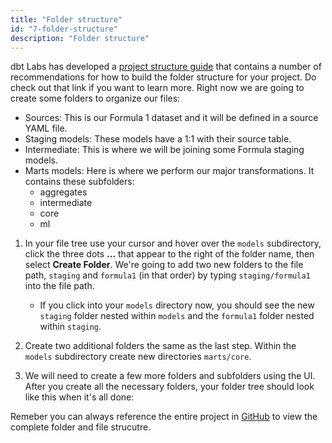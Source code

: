 ```yaml
---
title: "Folder structure" 
id: "7-folder-structure"
description: "Folder structure"
---
```

dbt Labs has developed a [project structure guide](/guides/best-practices/how-we-structure/1-guide-overview/) that contains a number of recommendations for how to build the folder structure for your project. Do check out that link if you want to learn more. Right now we are going to create some folders to organize our files:

- Sources: This is our Formula 1 dataset and it will be defined in a source YAML file.
- Staging models: These models have a 1:1 with their source table.
- Intermediate: This is where we will be joining some Formula staging models.
- Marts models: Here is where we perform our major transformations. It contains these subfolders:
    - aggregates
    - intermediate
    - core
    - ml
1. In your file tree use your cursor and hover over the `models` subdirectory, click the three dots **…** that appear to the right of the folder name, then select **Create Folder**. We're going to add two new folders to the file path, `staging` and `formula1` (in that order) by typing `staging/formula1` into the file path.

    <Lightbox src="/img/guides/dbt-ecosystem/dbt-python-snowpark/7-folder-structure/1-create-folder.png" title="Create folder"/>
    <Lightbox src="/img/guides/dbt-ecosystem/dbt-python-snowpark/7-folder-structure/2-file-path.png" title="Set file path"/>
    
    - If you click into your `models` directory now, you should see the new `staging` folder nested within `models` and the `formula1` folder nested within `staging`.
2. Create two additional folders the same as the last step. Within the `models` subdirectory create new directories `marts/core`.

3. We will need to create a few more folders and subfolders using the UI. After you create all the necessary folders, your folder tree should look like this when it's all done:

    <Lightbox src="/img/guides/dbt-ecosystem/dbt-python-snowpark/7-folder-structure/3-tree-of-new-folders.png" title="File tree of new folders"/>

Remeber you can always reference the entire project in [GitHub](https://github.com/dbt-labs/python-snowpark-formula1/tree/python-formula1) to view the complete folder and file strucutre.  